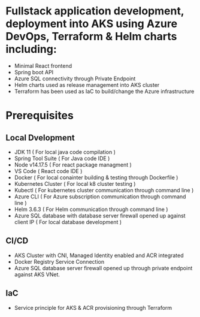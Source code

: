 
# Fullstack application development, deployment into AKS using Azure DevOps, Terraform & Helm charts including:
- Minimal React frontend 
- Spring boot API
- Azure SQL connectivity through Private Endpoint
- Helm charts used as release management into AKS cluster
- Terraform has been used as IaC to build/change the Azure infrastructure

# Prerequisites

##  Local Dvelopment
- JDK 11 ( For local java code compilation )
- Spring Tool Suite ( For Java code IDE )
- Node v14.17.5 ( For react package managment )
- VS Code ( React code IDE )
- Docker ( For local conainter building & testing through Dockerfile )
- Kubernetes Cluster ( For local k8 cluster testing )
- Kubectl ( For kubernetes cluster communication through command line )
- Azure CLI ( For Azure subscription communication through command line )
- Helm 3.6.3 ( For Helm communication through command line )
- Azure SQL database with database server firewall opened up against client IP ( For local database development )

## CI/CD 
- AKS Cluster with CNI, Managed Identity enabled and ACR integrated
- Docker Registry Service Connection
- Azure SQL database server firewall opened up through private endpoint against AKS VNet.

## IaC
- Service principle for AKS & ACR provisioning through Terraform
